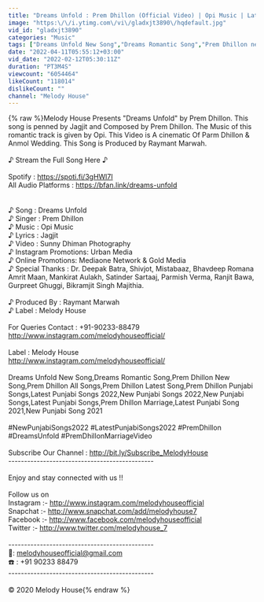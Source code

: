 ```yaml
---
title: "Dreams Unfold : Prem Dhillon (Official Video) | Opi Music | Latest Punjabi Songs 2022"
image: "https:\/\/i.ytimg.com\/vi\/gladxjt3890\/hqdefault.jpg"
vid_id: "gladxjt3890"
categories: "Music"
tags: ["Dreams Unfold New Song","Dreams Romantic Song","Prem Dhillon new Song"]
date: "2022-04-11T05:55:12+03:00"
vid_date: "2022-02-12T05:30:11Z"
duration: "PT3M4S"
viewcount: "6054464"
likeCount: "118014"
dislikeCount: ""
channel: "Melody House"
---
```

{% raw %}Melody House  Presents &quot;Dreams Unfold&quot; by Prem Dhillon. This song is penned by Jagjit and Composed by Prem Dhillon. The Music of this romantic track is given by Opi. This Video is A cinematic Of Parm Dhillon &amp; Anmol Wedding. This Song is Produced by Raymant Marwah.<br /><br />♪ Stream the Full Song Here ♪ <br /> <br />Spotify : <a rel="nofollow" target="blank" href="https://spoti.fi/3gHWl7I">https://spoti.fi/3gHWl7I</a><br />All Audio Platforms : <a rel="nofollow" target="blank" href="https://bfan.link/dreams-unfold">https://bfan.link/dreams-unfold</a><br /><br /><br />♪ Song : Dreams Unfold<br />♪ Singer : Prem Dhillon<br />♪ Music : Opi Music<br />♪ Lyrics : Jagjit <br />♪ Video : Sunny Dhiman Photography<br />♪ Instagram Promotions: Urban Media<br />♪ Online Promotions: Mediaone Network &amp; Gold Media<br />♪ Special Thanks : Dr. Deepak Batra, Shivjot, Mistabaaz, Bhavdeep Romana<br />Amrit Maan, Mankirat Aulakh, Satinder Sartaaj, Parmish Verma, Ranjit Bawa, Gurpreet Ghuggi, Bikramjit Singh Majithia.<br /><br />♪ Produced By : Raymant Marwah<br />♪ Label : Melody House<br /><br />For Queries Contact : +91-90233-88479<br /><a rel="nofollow" target="blank" href="http://www.instagram.com/melodyhouseofficial/">http://www.instagram.com/melodyhouseofficial/</a><br /><br />Label : Melody House<br /><a rel="nofollow" target="blank" href="http://www.instagram.com/melodyhouseofficial/">http://www.instagram.com/melodyhouseofficial/</a><br /><br />Dreams Unfold New Song,Dreams Romantic Song,Prem Dhillon New Song,Prem Dhillon All Songs,Prem Dhillon Latest Song,Prem Dhillon Punjabi Songs,Latest Punjabi Songs 2022,New Punjabi Songs 2022,New Punjabi Songs,Latest Punjabi Songs,Prem Dhillon Marriage,Latest Punjabi Song 2021,New Punjabi Song 2021<br /><br />#NewPunjabiSongs2022 #LatestPunjabiSongs2022 #PremDhillon #DreamsUnfold #PremDhillonMarriageVideo<br /><br />Subscribe Our Channel : <a rel="nofollow" target="blank" href="http://bit.ly/Subscribe_MelodyHouse">http://bit.ly/Subscribe_MelodyHouse</a><br />----------------------------------------------<br /><br />Enjoy and stay connected with us !!<br /><br />Follow us on<br />Instagram :- <a rel="nofollow" target="blank" href="http://www.instagram.com/melodyhouseofficial">http://www.instagram.com/melodyhouseofficial</a><br />Snapchat :- <a rel="nofollow" target="blank" href="http://www.snapchat.com/add/melodyhouse7">http://www.snapchat.com/add/melodyhouse7</a><br />Facebook :- <a rel="nofollow" target="blank" href="http://www.facebook.com/melodyhouseofficial">http://www.facebook.com/melodyhouseofficial</a><br />Twitter :- <a rel="nofollow" target="blank" href="http://www.twitter.com/melodyhouse_7">http://www.twitter.com/melodyhouse_7</a><br /><br />----------------------------------------------<br />📩: melodyhouseofficial@gmail.com<br />☎️ : +91 90233 88479 <br />----------------------------------------------<br /><br />© 2020 Melody House{% endraw %}
